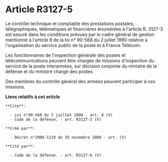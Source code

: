 # Article R3127-5

Le contrôle technique et comptable des prestations postales, télégraphiques, télématiques et financières énumérées à
l'article R. 3127-3 est assuré dans les conditions prévues par le cadre général de gestion mentionné à l'article 8 de la loi
n° 90-568 du 2 juillet 1990 relative à l'organisation du service public de la poste et à France Télécom. 

Les fonctionnaires de l'inspection générale des postes et télécommunications peuvent être chargés de missions d'inspection du
service de la poste interarmées, sur décision conjointe du ministre de la défense et du ministre chargé des postes. 

Des membres du contrôle général des armées peuvent participer à ces missions.

**Liens relatifs à cet article**

	**Cite**:

	  - Loi n°90-568 du 2 juillet 1990 - art. 8 (V)
	  - Code de la défense. - art. R3127-3 (V)

	**Créé par**:

	  - Décret n°2008-1219 du 25 novembre 2008 - art. (V)

	**Cité par**:

	  - Code de la défense. - art. R3127-6 (V)
